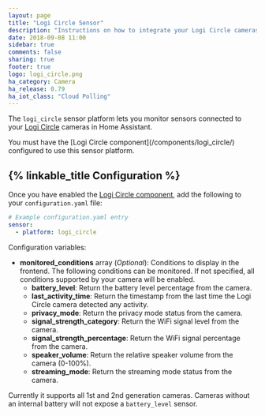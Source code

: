 ```yaml
---
layout: page
title: "Logi Circle Sensor"
description: "Instructions on how to integrate your Logi Circle cameras within Home Assistant."
date: 2018-09-08 11:00
sidebar: true
comments: false
sharing: true
footer: true
logo: logi_circle.png
ha_category: Camera
ha_release: 0.79
ha_iot_class: "Cloud Polling"
---
```


The `logi_circle` sensor platform lets you monitor sensors connected to your [Logi Circle](https://circle.logi.com) cameras in Home Assistant.

<p class='note'>
You must have the [Logi Circle component](/components/logi_circle/) configured to use this sensor platform.
</p>

## {% linkable_title Configuration %}

Once you have enabled the [Logi Circle component](/components/logi_circle), add the following to your `configuration.yaml` file:

```yaml
# Example configuration.yaml entry
sensor:
  - platform: logi_circle
```

Configuration variables:

- **monitored_conditions** array (*Optional*): Conditions to display in the frontend. The following conditions can be monitored. If not specified, all conditions supported by your camera will be enabled.
  - **battery_level**: Return the battery level percentage from the camera.
  - **last_activity_time**: Return the timestamp from the last time the Logi Circle camera detected any activity.
  - **privacy_mode**: Return the privacy mode status from the camera. 
  - **signal_strength_category**: Return the WiFi signal level from the camera.
  - **signal_strength_percentage**: Return the WiFi signal percentage from the camera.
  - **speaker_volume**: Return the relative speaker volume from the camera (0-100%).
  - **streaming_mode**: Return the streaming mode status from the camera.

Currently it supports all 1st and 2nd generation cameras. Cameras without an internal battery will not expose a `battery_level` sensor.